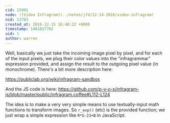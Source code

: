 ```yaml
---
cid: 15991
node: ![Video Infragram](../notes/jfd/12-14-2016/video-infragram)
nid: 13783
created_at: 2016-12-15 18:48:22 +0000
timestamp: 1481827702
uid: 1
author: warren
---
```


Well, basically we just take the incoming image pixel by pixel, and for each of the input pixels, we plug their color values into the "infragrammar" expression provided, and assign the result to the outgoing pixel value (in monochrome). There's a bit more description here:

https://publiclab.org/wiki/infragram-sandbox

And the JS code is here: https://github.com/p-v-o-s/infragram-js/blob/master/public/infragram.coffee#L112-L124

The idea is to make a very very simple means to use textually-input math functions to transform images. So `r_exp()` (etc) is the provided function; we just wrap a simple expression like `R*G-23+B` in JavaScript.